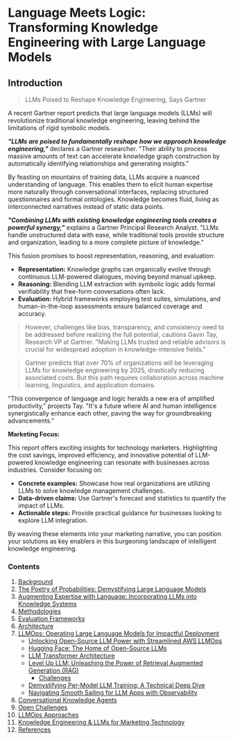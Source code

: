 # Language Meets Logic: Transforming Knowledge Engineering with Large Language Models

## Introduction

> LLMs Poised to Reshape Knowledge Engineering, Says Gartner


A recent Gartner report predicts that large language models (LLMs) will revolutionize traditional knowledge engineering, leaving behind the limitations of rigid symbolic models.

_**"LLMs are poised to fundamentally reshape how we approach knowledge engineering,"**_ declares a Gartner researcher. "Their ability to process massive amounts of text can accelerate knowledge graph construction by automatically identifying relationships and generating insights."

By feasting on mountains of training data, LLMs acquire a nuanced understanding of language. This enables them to elicit human expertise more naturally through conversational interfaces, replacing structured questionnaires and formal ontologies. Knowledge becomes fluid, living as interconnected narratives instead of static data points.

_**"Combining LLMs with existing knowledge engineering tools creates a powerful synergy,"**_ explains a Gartner Principal Research Analyst. "LLMs handle unstructured data with ease, while traditional tools provide structure and organization, leading to a more complete picture of knowledge."

This fusion promises to boost representation, reasoning, and evaluation:

* **Representation:** Knowledge graphs can organically evolve through continuous LLM-powered dialogues, moving beyond manual upkeep.
* **Reasoning:** Blending LLM extraction with symbolic logic adds formal verifiability that free-form conversations often lack.
* **Evaluation:** Hybrid frameworks employing test suites, simulations, and human-in-the-loop assessments ensure balanced coverage and accuracy.

> However, challenges like bias, transparency, and consistency need to be addressed before realizing the full potential, cautions Gavin Tay, Research VP at Gartner. "Making LLMs trusted and reliable advisors is crucial for widespread adoption in knowledge-intensive fields."

> Gartner predicts that over 70% of organizations will be leveraging LLMs for knowledge engineering by 2025, drastically reducing associated costs. But this path requires collaboration across machine learning, linguistics, and application domains.

"This convergence of language and logic heralds a new era of amplified productivity," projects Tay. "It's a future where AI and human intelligence synergistically enhance each other, paving the way for groundbreaking advancements."

**Marketing Focus:**

This report offers exciting insights for technology marketers. Highlighting the cost savings, improved efficiency, and innovative potential of LLM-powered knowledge engineering can resonate with businesses across industries. Consider focusing on:

* **Concrete examples:** Showcase how real organizations are utilizing LLMs to solve knowledge management challenges.
* **Data-driven claims:** Use Gartner's forecast and statistics to quantify the impact of LLMs.
* **Actionable steps:** Provide practical guidance for businesses looking to explore LLM integration.

By weaving these elements into your marketing narrative, you can position your solutions as key enablers in this burgeoning landscape of intelligent knowledge engineering.




### Contents
1.  [Background](docs/KnowledgeEngineering%20.md)
2.  [The Poetry of Probabilities: Demystifying Large Language Models](docs/LLM.md)
3.  [Augmenting Expertise with Language: Incorporating LLMs into Knowledge Systems](docs/Incorporating_LLMs.md)
4.  [Methodologies](docs/Methodologies.md)
5.  [Evaluation Frameworks](docs/Evaluation_Frameworks.md)
6.  [Architecture](docs/Architectures.md)
7.  [LLMOps: Operating Large Language Models for Impactful Deployment](docs/LLMOps.md)
    - [Unlocking Open-Source LLM Power with Streamlined AWS LLMOps](docs/llm_open_source.md)
    - [Hugging Face: The Home of Open-Source LLMs](docs/Hugging_Face.md)
    - [LLM Transformer Architecture](docs/Transformer.md)
    - [Level Up LLM: Unleashing the Power of Retrieval Augmented Generation (RAG)](docs/RAG.md)
      - [Challenges](docs/RAG_Challenges.md)
    - [Demystifying Per-Model LLM Training: A Technical Deep Dive](docs/LLM_Training.md)
    - [Navigating Smooth Sailing for LLM Apps with Observability](docs/observability.md)
8.  [Conversational Knowledge Agents](docs/Conversational_Knowledge_Agents.md)
9.  [Open Challenges](docs/Open_Challenges.md)
10. [LLMOps Approaches](approahces.md)
11. [Knowledge Engineering & LLMs for Marketing Technology](docs/MarTech.md)
12. [References](docs/References.md)












